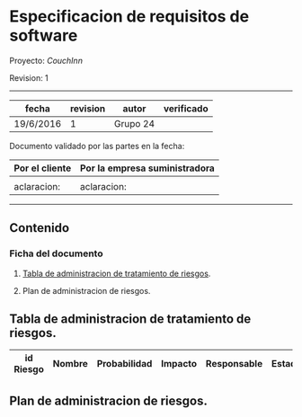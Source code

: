 # Especificacion de requisitos de software


Proyecto: *CouchInn*


Revision: 1


---

| fecha | revision | autor | verificado |
| --- | --- | --- | --- |
| 19/6/2016 | 1 | Grupo 24 |


Documento validado por las partes en la fecha:

| Por el cliente | Por la empresa suministradora |
| --- | --- |
|     |     |
|aclaracion: | aclaracion: |

---

## Contenido

### Ficha del documento

1. [Tabla de administracion de tratamiento de riesgos](#tabla-de-administracion-de-tratamientos-de-riesgos).


2. Plan de administracion de riesgos.


## Tabla de administracion de tratamiento de riesgos.

| id Riesgo | Nombre | Probabilidad | Impacto | Responsable | Estado |
| ---       | ---    | ---          | ---     | ---         | ---    |

## Plan de administracion de riesgos.

